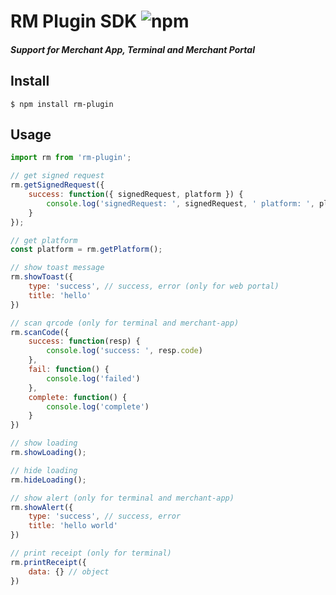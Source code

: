 # RM Plugin SDK <img alt="npm" src="https://img.shields.io/npm/v/rm-plugin">

##### Support for Merchant App, Terminal and Merchant Portal

## Install

```
$ npm install rm-plugin
```

## Usage
```js
import rm from 'rm-plugin';

// get signed request
rm.getSignedRequest({
    success: function({ signedRequest, platform }) {
        console.log('signedRequest: ', signedRequest, ' platform: ', platform);
    }
});

// get platform
const platform = rm.getPlatform();

// show toast message
rm.showToast({
    type: 'success', // success, error (only for web portal)
    title: 'hello'
})

// scan qrcode (only for terminal and merchant-app)
rm.scanCode({
    success: function(resp) {
        console.log('success: ', resp.code)
    },
    fail: function() {
        console.log('failed')
    },
    complete: function() {
        console.log('complete')
    }
})

// show loading
rm.showLoading();

// hide loading
rm.hideLoading();

// show alert (only for terminal and merchant-app)
rm.showAlert({
    type: 'success', // success, error
    title: 'hello world'
})

// print receipt (only for terminal)
rm.printReceipt({
    data: {} // object
})
```